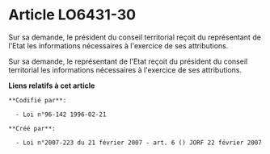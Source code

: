 # Article LO6431-30

Sur sa demande, le président du conseil territorial reçoit du représentant de l'Etat les informations nécessaires à
l'exercice de ses attributions.

Sur sa demande, le représentant de l'Etat reçoit du président du conseil territorial les informations nécessaires à
l'exercice de ses attributions.

**Liens relatifs à cet article**

	**Codifié par**:

	  - Loi n°96-142 1996-02-21

	**Créé par**:

	  - Loi n°2007-223 du 21 février 2007 - art. 6 () JORF 22 février 2007
